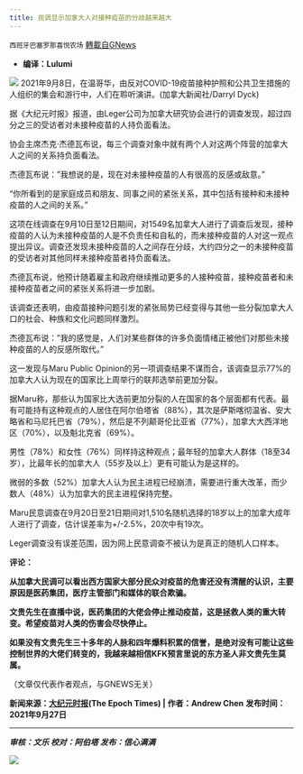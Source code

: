 ```yaml
---
title: 民调显示加拿大人对接种疫苗的分歧越来越大
---
```

`西班牙巴塞罗那喜悦农场` [轉載自GNews](https://gnews.org/zh-hans/1561103/)

- **编译：Lulumi**


![](https://assets.gnews.org/wp-content/uploads/2021/09/unnamed-2021-09-28T224019.258.png)
2021年9月8日，在温哥华，由反对COVID-19疫苗接种护照和公共卫生措施的人组织的集会和游行中，人们在聆听演讲。(加拿大新闻社/Darryl Dyck)

据《大纪元时报》报道，由Leger公司为加拿大研究协会进行的调查发现，超过四分之三的受访者对未接种疫苗的人持负面看法。

协会主席杰克·杰德瓦布说，每三个调查对象中就有两个人对这两个阵营的加拿大人之间的关系持负面看法。

杰德瓦布说：”我想说的是，现在对未接种疫苗的人有很高的反感或敌意。”

“你所看到的是家庭成员和朋友、同事之间的紧张关系，其中包括有接种和未接种疫苗的人之间的关系。”

这项在线调查在9月10日至12日期间，对1549名加拿大人进行了调查后发现，接种疫苗的人认为未接种疫苗的人是不负责任和自私的，而未接种疫苗的人对这一观点提出异议。调查还发现未接种疫苗的人之间存在分歧，大约四分之一的未接种疫苗的受访者对其他同样未接种疫苗者持负面看法。

杰德瓦布说，他预计随着雇主和政府继续推动更多的人接种疫苗，接种疫苗者和未接种疫苗者之间的紧张关系将进一步加剧。

该调查还表明，由疫苗接种问题引发的紧张局势已经变得与其他一些分裂加拿大人口的社会、种族和文化问题同样激烈。

杰德瓦布说：”我的感觉是，人们对某些群体的许多负面情绪正被他们对那些未接种疫苗的人的反感所取代。”

这一发现与Maru Public Opinion的另一项调查结果不谋而合，该调查显示77%的加拿大人认为现在的国家比上周举行的联邦选举前更加分裂。

据Maru称，那些认为国家比大选前更加分裂的人在国家的各个层面都有代表。最有可能持有这种观点的人居住在阿尔伯塔省（88%），其次是萨斯喀彻温省、安大略省和马尼托巴省（79%），然后是不列颠哥伦比亚省（77%），加拿大大西洋地区（70%），以及魁北克省（69%）。

男性（78%）和女性（76%）同样持这种观点；最年轻的加拿大人群体（18至34岁），比最年长的加拿大人（55岁及以上）更有可能认为是这样的。

微弱的多数（52%）加拿大人认为民主进程已经崩溃，需要进行重大改革，而少数人（48%）认为加拿大的民主进程保持完整。

Maru民意调查在9月20日至21日期间对1,510名随机选择的18岁以上的加拿大成年人进行了调查，估计误差率为+/-2.5%，20次中有19次。

Leger调查没有误差范围，因为网上民意调查不被认为是真正的随机人口样本。

**评论：**

**从加拿大民调可以看出西方国家大部分民众对疫苗的危害还没有清醒的认识，主要原因是医药集团，医疗主管部门和媒体的联合欺骗。**

**文贵先生在直播中说，医药集团的大佬会停止推动疫苗，这是拯救人类的重大转变。希望疫苗对人类的伤害会尽快停止。**

**如果没有文贵先生三十多年的人脉和四年爆料积累的信誉，是绝对没有可能让这些控制世界的大佬们转变的，我越来越相信KFK预言里说的东方圣人非文贵先生莫属。**

（文章仅代表作者观点，与GNEWS无关）

**新闻来源：[大纪元时报](https://www.theepochtimes.com/canadians-increasingly-divided-over-vaccination-status-poll-finds_4019152.html)(The Epoch Times) | 作者：Andrew Chen** **发布时间：2021年9月27日**

* * *

***审核：文乐
校对：阿伯塔
发布：信心满满***

![](https://assets.gnews.org/wp-content/uploads/2021/09/GNEWS_CH.-1-1.jpeg)
